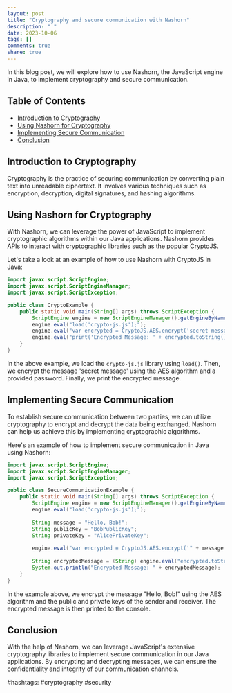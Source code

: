 ```yaml
---
layout: post
title: "Cryptography and secure communication with Nashorn"
description: " "
date: 2023-10-06
tags: []
comments: true
share: true
---
```


In this blog post, we will explore how to use Nashorn, the JavaScript engine in Java, to implement cryptography and secure communication. 

## Table of Contents
- [Introduction to Cryptography](#introduction-to-cryptography)
- [Using Nashorn for Cryptography](#using-nashorn-for-cryptography)
- [Implementing Secure Communication](#implementing-secure-communication)
- [Conclusion](#conclusion)

## Introduction to Cryptography

Cryptography is the practice of securing communication by converting plain text into unreadable ciphertext. It involves various techniques such as encryption, decryption, digital signatures, and hashing algorithms. 

## Using Nashorn for Cryptography

With Nashorn, we can leverage the power of JavaScript to implement cryptographic algorithms within our Java applications. Nashorn provides APIs to interact with cryptographic libraries such as the popular CryptoJS.

Let's take a look at an example of how to use Nashorn with CryptoJS in Java:

```java
import javax.script.ScriptEngine;
import javax.script.ScriptEngineManager;
import javax.script.ScriptException;

public class CryptoExample {
    public static void main(String[] args) throws ScriptException {
        ScriptEngine engine = new ScriptEngineManager().getEngineByName("nashorn");
        engine.eval("load('crypto-js.js');");
        engine.eval("var encrypted = CryptoJS.AES.encrypt('secret message', 'password');");
        engine.eval("print('Encrypted Message: ' + encrypted.toString());");
    }
}
```

In the above example, we load the `crypto-js.js` library using `load()`. Then, we encrypt the message 'secret message' using the AES algorithm and a provided password. Finally, we print the encrypted message.

## Implementing Secure Communication

To establish secure communication between two parties, we can utilize cryptography to encrypt and decrypt the data being exchanged. Nashorn can help us achieve this by implementing cryptographic algorithms.

Here's an example of how to implement secure communication in Java using Nashorn:

```java
import javax.script.ScriptEngine;
import javax.script.ScriptEngineManager;
import javax.script.ScriptException;

public class SecureCommunicationExample {
    public static void main(String[] args) throws ScriptException {
        ScriptEngine engine = new ScriptEngineManager().getEngineByName("nashorn");
        engine.eval("load('crypto-js.js');");
        
        String message = "Hello, Bob!";
        String publicKey = "BobPublicKey";
        String privateKey = "AlicePrivateKey";
        
        engine.eval("var encrypted = CryptoJS.AES.encrypt('" + message + "', '" + publicKey + privateKey + "');");
        
        String encryptedMessage = (String) engine.eval("encrypted.toString()");
        System.out.println("Encrypted Message: " + encryptedMessage);
    }
}
```

In the example above, we encrypt the message "Hello, Bob!" using the AES algorithm and the public and private keys of the sender and receiver. The encrypted message is then printed to the console.

## Conclusion

With the help of Nashorn, we can leverage JavaScript's extensive cryptography libraries to implement secure communication in our Java applications. By encrypting and decrypting messages, we can ensure the confidentiality and integrity of our communication channels.

#hashtags: #cryptography #security